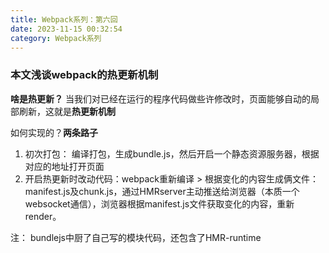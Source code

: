 ```yaml
---
title: Webpack系列：第六回
date: 2023-11-15 00:32:54
category: Webpack系列
---
```


### 本文浅谈webpack的热更新机制

**啥是热更新？**
当我们对已经在运行的程序代码做些许修改时，页面能够自动的局部刷新，这就是**热更新机制**

如何实现的？**两条路子**
1. 初次打包： 编译打包，生成bundle.js，然后开启一个静态资源服务器，根据对应的地址打开页面
2. 开启热更新时改动代码：webpack重新编译 > 根据变化的内容生成俩文件：manifest.js及chunk.js，通过HMRserver主动推送给浏览器（本质一个websocket通信），浏览器根据manifest.js文件获取变化的内容，重新render。

注： bundlejs中厨了自己写的模块代码，还包含了HMR-runtime